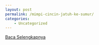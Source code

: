 ```yaml
---
layout: post
permalink: /mimpi-cincin-jatuh-ke-sumur/
categories:
    - Uncategorized
---
```


[Baca Selengkapnya](/02)